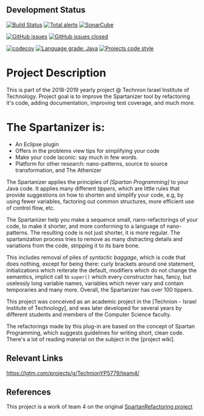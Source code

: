 ## Development Status
[![Build Status](https://travis-ci.org/TechnionYP5779/team4.svg?branch=master)](https://travis-ci.org/TechnionYP5779/team4)
[![Total alerts](https://img.shields.io/lgtm/alerts/g/TechnionYP5779/team4.svg?logo=lgtm&logoWidth=18)](https://lgtm.com/projects/g/TechnionYP5779/team4/alerts/)
[![SonarCube](https://sonarcloud.io/api/project_badges/measure?project=team4project&metric=alert_status)](https://sonarcloud.io/dashboard?id=team4project)

[![GitHub issues](https://img.shields.io/github/issues/TechnionYP5779/team2.svg)](https://github.com/TechnionYP5779/team5/issues)
[![GitHub issues closed](https://img.shields.io/github/issues-closed-raw/TechnionYP5779/team4.svg?maxAge=99999)](https://github.com/TechnionYP5779/team4/issues?q=is%3Aissue+is%3Aclosed)

[![codecov](https://codecov.io/gh/TechnionYP5779/team4/branch/master/graph/badge.svg)](https://codecov.io/gh/TechnionYP5779/team4)
[![Language grade: Java](https://img.shields.io/lgtm/grade/java/g/TechnionYP5779/team4.svg?logo=lgtm&logoWidth=18)](https://lgtm.com/projects/g/TechnionYP5779/team4/context:java)
[![Projects code style](https://img.shields.io/badge/code%20style-spartanized-blue.svg)]()


# Project Description
This is part of the 2018-2019 yearly project @ Technion Israel Institute of Technology.
Project goal is to improve the Spartanizer tool by refactoring it's code, adding documentation, improving test coverage, and much more.

# <a name="introduction"></a>The Spartanizer is:
- An Eclipse plugin
- Offers in the problems view tips for simplifying your code 
- Make your code laconic: say much in few words.
- Platform for other research: nano-patterns, source to source transformation, and The Athenizer

<!-- <img style="float: right;" src="https://www.spartan.org.il/images/logo-header.png"/> -->

The Spartanizer applies the principles of *[Spartan Programming]* to your Java code. It applies many different _tippers_, which are little rules that provide suggestions on how to shorten and
simplify your code, e.g, by using fewer variables, factoring out common structures, more efficient use of control flow, etc. 

The Spartanizer help you make a sequence small, nano-refactorings of your code, to make it shorter, and more conforming to a language of nano-patterns. The resulting code is not just shorter, it is more regular. The spartanization process tries to remove as many distracting details and variations from the code, stripping it to its bare bone.

This includes removal of piles of _syntactic baggage_, which is code that does nothing, except for being there:  curly brackets around one statement, initializations which reiterate the default, modifiers which do not change the semantics, implicit call to `super()` which every constructor has, fancy, but uselessly long variable names, variables which never vary and contain temporaries and  many more. Overall, the Spartanizer has over 100 tippers.

This project was conceived as an academic project in the [Technion - Israel
Institute of Technology], and was later developed for several years by
different students and members of the Computer Science faculty.

The refactorings made by this plug-in are based on the concept of Spartan Programming, which suggests guidelines for writing short, clean code. There's a lot of reading material on the subject in the [project wiki].

## Relevant Links
https://lgtm.com/projects/g/TechnionYP5779/team4/

## References 
This project is a work of team 4 on the original [SpartanRefactoring project](https://github.com/SpartanRefactoring/Main)



